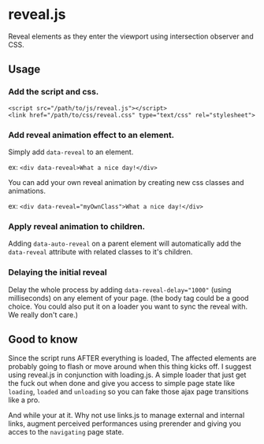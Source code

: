 # reveal.js

Reveal elements as they enter the viewport using intersection observer and CSS.

## Usage

### Add the script and css.

```<script src="/path/to/js/reveal.js"></script>```  
```<link href="/path/to/css/reveal.css" type="text/css" rel="stylesheet">```

### Add reveal animation effect to an element.

Simply add ```data-reveal``` to an element. 

ex: ```<div data-reveal>What a nice day!</div>```

You can add your own reveal animation by creating new css classes and animations.

ex: ```<div data-reveal="myOwnClass">What a nice day!</div>```

### Apply reveal animation to children.

Adding ```data-auto-reveal``` on a parent element will automatically add the ```data-reveal``` attribute with related classes to it's children.

### Delaying the initial reveal 

Delay the whole process by adding ```data-reveal-delay="1000"``` (using milliseconds) on any element of your page.
(the body tag could be a good choice. You could also put it on a loader you want to sync the reveal with. We really don't care.)

## Good to know
Since the script runs AFTER everything is loaded, The affected elements are probably going to flash or move around when this thing kicks off.
I suggest using reveal.js in conjunction with loading.js. 
A simple loader that just get the fuck out when done and give you access to simple page state like ```loading```, ```loaded``` and ```unloading``` so you can fake those ajax page transitions like a pro.

And while your at it. Why not use links.js to manage external and internal links, augment perceived performances using prerender and giving you acces to the ```navigating``` page state.
